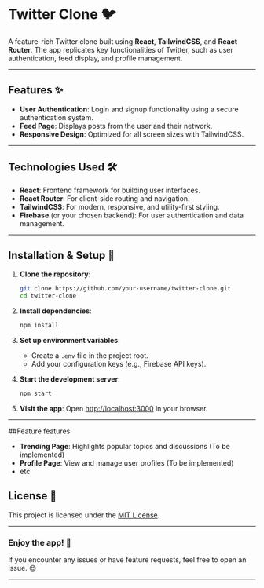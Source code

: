 
# Twitter Clone 🐦

A feature-rich Twitter clone built using **React**, **TailwindCSS**, and **React Router**. The app replicates key functionalities of Twitter, such as user authentication, feed display, and profile management.

---

## Features ✨

- **User Authentication**: Login and signup functionality using a secure authentication system.
- **Feed Page**: Displays posts from the user and their network.
- **Responsive Design**: Optimized for all screen sizes with TailwindCSS.

---

## Technologies Used 🛠️

- **React**: Frontend framework for building user interfaces.
- **React Router**: For client-side routing and navigation.
- **TailwindCSS**: For modern, responsive, and utility-first styling.
- **Firebase** (or your chosen backend): For user authentication and data management.

---

## Installation & Setup 🚀

1. **Clone the repository**:
   ```bash
   git clone https://github.com/your-username/twitter-clone.git
   cd twitter-clone
   ```

2. **Install dependencies**:
   ```bash
   npm install
   ```

3. **Set up environment variables**:
   - Create a `.env` file in the project root.
   - Add your configuration keys (e.g., Firebase API keys).

4. **Start the development server**:
   ```bash
   npm start
   ```

5. **Visit the app**:
   Open [http://localhost:3000](http://localhost:3000) in your browser.

---

##Feature features
- **Trending Page**: Highlights popular topics and discussions (To be implemented)
- **Profile Page**: View and manage user profiles (To be implemented)
- etc



## License 📜

This project is licensed under the [MIT License](LICENSE).

---

### Enjoy the app! 🎉

If you encounter any issues or have feature requests, feel free to open an issue. 😊

--- 

